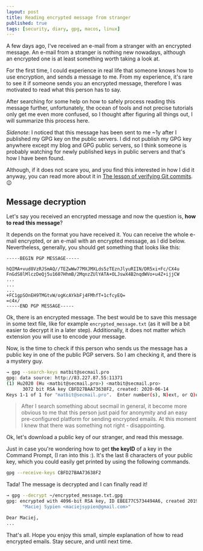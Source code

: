```yaml
---
layout: post
title: Reading encrypted message from stranger
published: true
tags: [security, diary, gpg, macos, linux]
---
```


A few days ago, I've received an e-mail from a stranger with an encrypted message. An e-mail from a stranger is nothing new nowadays, although an&nbsp;encrypted one is at least something worth taking a look at.

For the first time, I could experience in real life that someone knows how to use encryption, and sends a message to me. From my experience, it's rare to see it if someone sends you an encrypted message, therefore I was motivated to read what this person has to say.

After searching for some help on how to safely process reading this message further, unfortunately, the ocean of tools and not precise tutorials only get me even more confused, so I thought after figuring all things out, I will summarize this process here.

<div class="alert alert-info">
<i>Sidenote</i>: I noticed that this message has been sent to me ~1y after I published my GPG key on the public servers. I did not publish my GPG key anywhere except my blog and GPG public servers, so I think someone is probably watching for newly published keys in public servers and that's how I have been found.

<p>
    Although, if it does not scare you, and you find this interested in how I did it anyway, you can read more about it in <a href="{% post_url 2019-03-24-the-lesson-of-verifying-git-commits %}">The lesson of verifying Git commits</a>. 😉
</p>
</div>

## Message decryption

Let's say you received an encrypted message and now the question is, **how to read this message**?

It depends on the format you have received it. You can receive the whole e-mail encrypted, or an e-mail with an encrypted message, as I did below. Nevertheless, generally, you should get something that looks like this:

```
-----BEGIN PGP MESSAGE-----

hQIMA+vud8VzRJSmAQ//TEZwWw77MXJMXLds5zTEznJlyuRIIN/DR5xi+Fc/CX4u
FnGdS8lMlczDeQj5u1607HhmB/2MqnzZUlYATA+OLJswX4B2nqdWVo+u4Z+ijjCW
...
...
...
+FC1gpSOnEH9TMGtvW/ogKcAYkbFj4FMhfT+1cfcyEQ=
=c4x/
-----END PGP MESSAGE-----
```

Ok, there is an encrypted message. The best would be to save this message in some text file, like for example `encrypted_message.txt` (as it will be a bit easier to decrypt it in a later step). Additionally, it does not matter which extension you will use to encode your message.

Now, is the time to check if this person who sends us the message has a public key in one of the public PGP servers. So I am checking it, and there is a mystery guy.

```sh
→ gpg --search-keys matbit@secmail.pro
gpg: data source: http://83.227.87.55:11371
(1)	Hu2020 (Hu <matbit@secmail.pro>) <matbit@secmail.pro>
	  3072 bit RSA key CBFD27BAA73638F2, created: 2020-06-14
Keys 1-1 of 1 for "matbit@secmail.pro".  Enter number(s), N)ext, or Q)uit > s
```

> After I search something about secmail in general, it become more obvious to me that this person just paid for anonymity and an easy pre-configured platform for sending encrypted emails. At this moment I knew that there was something not right - disappointing.

Ok, let's download a public key of our stranger, and read this message.

<div class="alert alert-info">
Just in case you're wondering how to get <b>the keyID</b> of a key in the Command Prompt, (I ran into this :). It's the last 8 characters of your public key, which you could easily get printed by using the following commands.
</div>

```sh
gpg --receive-keys CBFD27BAA73638F2
```

Tada! The message is decrypted and I can finally read it!

```sh
→ gpg --decrypt ~/encrypted_message.txt.gpg
gpg: encrypted with 4096-bit RSA key, ID EBEE77C5734494A6, created 2019-03-17
      "Maciej Sypien <maciejsypien@gmail.com>"

Dear Maciej,
...
```

That's all. Hope you enjoy this small, simple explanation of how to read encrypted emails. Stay secure, and until next time.
